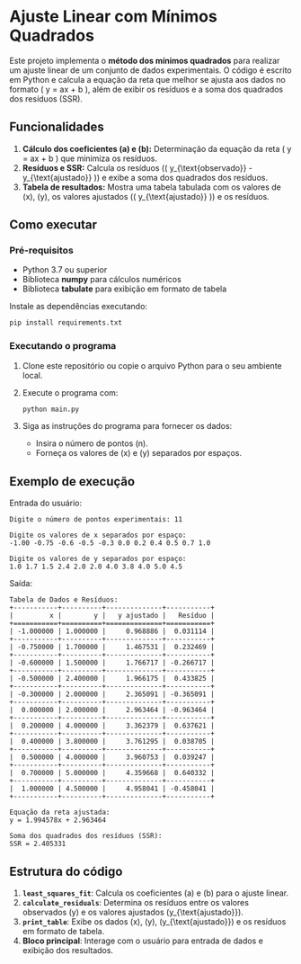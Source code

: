 # Ajuste Linear com Mínimos Quadrados

Este projeto implementa o **método dos mínimos quadrados** para realizar um ajuste linear de um conjunto de dados experimentais. O código é escrito em Python e calcula a equação da reta que melhor se ajusta aos dados no formato \( y = ax + b \), além de exibir os resíduos e a soma dos quadrados dos resíduos (SSR).


## Funcionalidades

1. **Cálculo dos coeficientes \(a\) e \(b\):** Determinação da equação da reta \( y = ax + b \) que minimiza os resíduos.
2. **Resíduos e SSR:** Calcula os resíduos (\( y_{\text{observado}} - y_{\text{ajustado}} \)) e exibe a soma dos quadrados dos resíduos.
3. **Tabela de resultados:** Mostra uma tabela tabulada com os valores de \(x\), \(y\), os valores ajustados (\( y_{\text{ajustado}} \)) e os resíduos.


## Como executar

### Pré-requisitos
- Python 3.7 ou superior
- Biblioteca **numpy** para cálculos numéricos
- Biblioteca **tabulate** para exibição em formato de tabela

Instale as dependências executando:
```bash
pip install requirements.txt
```

### Executando o programa
1. Clone este repositório ou copie o arquivo Python para o seu ambiente local.
2. Execute o programa com:
   ```bash
   python main.py
   ```

3. Siga as instruções do programa para fornecer os dados:
   - Insira o número de pontos \(n\).
   - Forneça os valores de \(x\) e \(y\) separados por espaços.


## Exemplo de execução

Entrada do usuário:
```
Digite o número de pontos experimentais: 11

Digite os valores de x separados por espaço:
-1.00 -0.75 -0.6 -0.5 -0.3 0.0 0.2 0.4 0.5 0.7 1.0

Digite os valores de y separados por espaço:
1.0 1.7 1.5 2.4 2.0 2.0 4.0 3.8 4.0 5.0 4.5
```

Saída:
```
Tabela de Dados e Resíduos:
+-----------+----------+--------------+-----------+
|         x |        y |   y ajustado |   Resíduo |
+===========+==========+==============+===========+
| -1.000000 | 1.000000 |     0.968886 |  0.031114 |
+-----------+----------+--------------+-----------+
| -0.750000 | 1.700000 |     1.467531 |  0.232469 |
+-----------+----------+--------------+-----------+
| -0.600000 | 1.500000 |     1.766717 | -0.266717 |
+-----------+----------+--------------+-----------+
| -0.500000 | 2.400000 |     1.966175 |  0.433825 |
+-----------+----------+--------------+-----------+
| -0.300000 | 2.000000 |     2.365091 | -0.365091 |
+-----------+----------+--------------+-----------+
|  0.000000 | 2.000000 |     2.963464 | -0.963464 |
+-----------+----------+--------------+-----------+
|  0.200000 | 4.000000 |     3.362379 |  0.637621 |
+-----------+----------+--------------+-----------+
|  0.400000 | 3.800000 |     3.761295 |  0.038705 |
+-----------+----------+--------------+-----------+
|  0.500000 | 4.000000 |     3.960753 |  0.039247 |
+-----------+----------+--------------+-----------+
|  0.700000 | 5.000000 |     4.359668 |  0.640332 |
+-----------+----------+--------------+-----------+
|  1.000000 | 4.500000 |     4.958041 | -0.458041 |
+-----------+----------+--------------+-----------+

Equação da reta ajustada:
y = 1.994578x + 2.963464

Soma dos quadrados dos resíduos (SSR):
SSR = 2.405331
```


## Estrutura do código

1. **`least_squares_fit`**: Calcula os coeficientes \(a\) e \(b\) para o ajuste linear.
2. **`calculate_residuals`**: Determina os resíduos entre os valores observados \(y\) e os valores ajustados \(y_{\text{ajustado}}\).
3. **`print_table`**: Exibe os dados \(x\), \(y\), \(y_{\text{ajustado}}\) e os resíduos em formato de tabela.
4. **Bloco principal**: Interage com o usuário para entrada de dados e exibição dos resultados.
